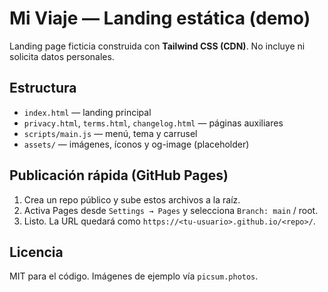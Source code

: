 # Mi Viaje — Landing estática (demo)

Landing page ficticia construida con **Tailwind CSS (CDN)**. No incluye ni solicita datos personales.

## Estructura
- `index.html` — landing principal
- `privacy.html`, `terms.html`, `changelog.html` — páginas auxiliares
- `scripts/main.js` — menú, tema y carrusel
- `assets/` — imágenes, íconos y og-image (placeholder)

## Publicación rápida (GitHub Pages)
1. Crea un repo público y sube estos archivos a la raíz.
2. Activa Pages desde `Settings → Pages` y selecciona `Branch: main` / root.
3. Listo. La URL quedará como `https://<tu-usuario>.github.io/<repo>/`.

## Licencia
MIT para el código. Imágenes de ejemplo vía `picsum.photos`.
